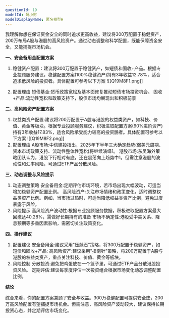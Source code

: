 ```yaml
---
questionId: 19
modelId: 蚂小财
modelDisplayName: 匿名模型H
---
```

我理解你想在保证资金安全的同时追求更高收益，建议将300万配置于稳健资产，200万布局A股与港股的高风险资产。通过动态调整和科学配置，既能保障资金安全，又能捕捉市场机会。

**一、安全备用金配置方案**

1. 稳健资产配置：建议将300万配置于稳健资产，如短债和固收+产品。根据专业投顾服务建议，稳健配置方案(100%稳健资产)持有3年收益12.78%，适合追求低风险的投资者。具体配置可参考以下方案
![[Q19M8F1.png]]

2. 配置理由
短债基金:货币政策宽松及基本面修复推动短债市场投资机会。
固收+产品:流动性宽松和政策支持下，股债市场均展现出和积极前景

**二、高风险资产配置方案**

1. 权益类资产配置:建议将200万配置于A股与港股的权益类资产，如科技、价值、黄金等板块。根据专业投顾服务建议，积极进取配置方案(90%进阶资产)持有3年收益17.83%，适合风险承受能力较高的投资鵾者。具体配置可参考以下方案
![[Q19M8F2.png]]
2. 配置理由
A股市场:中信建投指出，2025年下半年三大确定趋势(弱美元周期、资本市场政策支持、流动性整体性宽松)将继续演绎1。
港股市场:东吴海外策略团队认为，港股下行相对有底，还在震荡向上趋势中1。但需注意港股的波动性和汇率风险，可通过ETF产品分散风险。

**三、动态调整与风险提示**
1. 动态调整策略
安全备用金:定期评估市场环境，若市场出现大幅波动，可适当增加稳健资产配置比例。
高风险资产:关注市场情绪和政策变化，适时调整权益类资产比例。例如，当市场过热时，可适当降低权益类资产比例，避免过度暴露于风险。
2. 风险提示
高风险资产波动性:根据专业投顾服务数据，积极进取配置方案最大回撤达40.28%，需做好长期持有的准备
市场不确定性:港股受中美关系、降息预期等多重因素影响，需密切关注政策变化。

**四、操作建议**
1. 配置建议
安全备用金:建议采用"压舱石"策略，将300万配置于稳健资产，如短债和固收+产品:
高风险资产:建议采用"指南针"策略，将200万配置于A股与港股的权益类资产，重点关注科技、价值、黄金等板块。
2. 风险控制
分散投资:避免把鸡蛋放在一个篮子里，可通过ETF产品分散港股投资风险。
定期评估:建议每季度评估一次投资组合根据市场变化动态调整配置比例。

**结论**

综合来看，你的配置方案兼顾了安全与收益。300万稳健配置可提供安全垫，200万高风险配置有望捕捉市场机会。但需注意，高风险资产波动较大，建议保持长期投资心态，并定期评估市场变化。